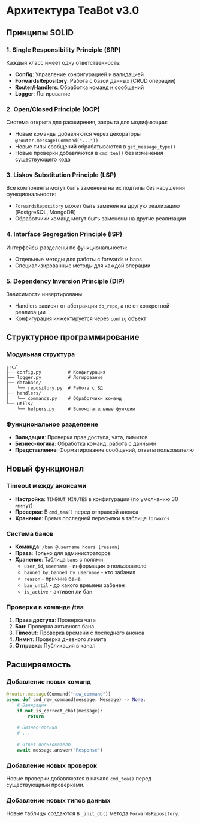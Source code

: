 # Архитектура TeaBot v3.0

## Принципы SOLID

### 1. Single Responsibility Principle (SRP)
Каждый класс имеет одну ответственность:

- **Config**: Управление конфигурацией и валидацией
- **ForwardsRepository**: Работа с базой данных (CRUD операции)
- **Router/Handlers**: Обработка команд и сообщений
- **Logger**: Логирование

### 2. Open/Closed Principle (OCP)
Система открыта для расширения, закрыта для модификации:

- Новые команды добавляются через декораторы `@router.message(Command("..."))`
- Новые типы сообщений обрабатываются в `get_message_type()`
- Новые проверки добавляются в `cmd_tea()` без изменения существующего кода

### 3. Liskov Substitution Principle (LSP)
Все компоненты могут быть заменены на их подтипы без нарушения функциональности:

- `ForwardsRepository` может быть заменен на другую реализацию (PostgreSQL, MongoDB)
- Обработчики команд могут быть заменены на другие реализации

### 4. Interface Segregation Principle (ISP)
Интерфейсы разделены по функциональности:

- Отдельные методы для работы с forwards и bans
- Специализированные методы для каждой операции

### 5. Dependency Inversion Principle (DIP)
Зависимости инвертированы:

- Handlers зависят от абстракции `db_repo`, а не от конкретной реализации
- Конфигурация инжектируется через `config` объект

## Структурное программирование

### Модульная структура
```
src/
├── config.py          # Конфигурация
├── logger.py          # Логирование
├── database/
│   └── repository.py  # Работа с БД
├── handlers/
│   └── commands.py    # Обработчики команд
└── utils/
    └── helpers.py     # Вспомогательные функции
```

### Функциональное разделение
- **Валидация**: Проверка прав доступа, чата, лимитов
- **Бизнес-логика**: Обработка команд, работа с данными
- **Представление**: Форматирование сообщений, ответы пользователю

## Новый функционал

### Timeout между анонсами
- **Настройка**: `TIMEOUT_MINUTES` в конфигурации (по умолчанию 30 минут)
- **Проверка**: В `cmd_tea()` перед отправкой анонса
- **Хранение**: Время последней пересылки в таблице `forwards`

### Система банов
- **Команда**: `/ban @username hours [reason]`
- **Права**: Только для администраторов
- **Хранение**: Таблица `bans` с полями:
  - `user_id`, `username` - информация о пользователе
  - `banned_by`, `banned_by_username` - кто забанил
  - `reason` - причина бана
  - `ban_until` - до какого времени забанен
  - `is_active` - активен ли бан

### Проверки в команде /tea
1. **Права доступа**: Проверка чата
2. **Бан**: Проверка активного бана
3. **Timeout**: Проверка времени с последнего анонса
4. **Лимит**: Проверка дневного лимита
5. **Отправка**: Публикация в канал

## Расширяемость

### Добавление новых команд
```python
@router.message(Command("new_command"))
async def cmd_new_command(message: Message) -> None:
    # Валидация
    if not is_correct_chat(message):
        return
    
    # Бизнес-логика
    # ...
    
    # Ответ пользователю
    await message.answer("Response")
```

### Добавление новых проверок
Новые проверки добавляются в начало `cmd_tea()` перед существующими проверками.

### Добавление новых типов данных
Новые таблицы создаются в `_init_db()` метода `ForwardsRepository`.
